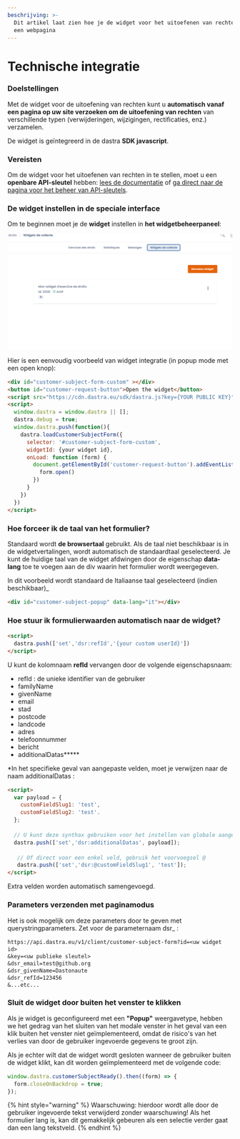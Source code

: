 ```yaml
---
beschrijving: >-
  Dit artikel laat zien hoe je de widget voor het uitoefenen van rechten kunt integreren in
  een webpagina
---
```


# Technische integratie

### Doelstellingen

Met de widget voor de uitoefening van rechten kunt u **automatisch vanaf een pagina op uw site verzoeken om de uitoefening van rechten** van verschillende typen (verwijderingen, wijzigingen, rectificaties, enz.) verzamelen.

De widget is geïntegreerd in de dastra **SDK javascript**.

### Vereisten

Om de widget voor het uitoefenen van rechten in te stellen, moet u een **openbare API-sleutel** hebben: [lees de documentatie](../settings/gestion-des-cles-dapi.md) of [ga direct naar de pagina voor het beheer van API-sleutels](https://app.dasta.eu/general-settings/api).

### De widget instellen in de speciale interface

Om te beginnen moet je de **widget** instellen in **het widgetbeheerpaneel**:&#x20;

![](<../../.gitbook/assets/image (250) (1) (1) (1).png>)

Hier is een eenvoudig voorbeeld van widget integratie (in popup mode met een open knop):

```html
<div id="customer-subject-form-custom" ></div>
<button id="customer-request-button">Open the widget</button>
<script src="https://cdn.dastra.eu/sdk/dastra.js?key={YOUR PUBLIC KEY}" async></script>
<script>
  window.dastra = window.dastra || [];
  dastra.debug = true;
  window.dastra.push(function(){
    dastra.loadCustomerSubjectForm({
      selector: '#customer-subject-form-custom',
      widgetId: {your widget id},
      onLoad: function (form) {
        document.getElementById('customer-request-button').addEventListener('click',function () {
          form.open()
        })
      }
    })
  })
</script>
```

### Hoe forceer ik de taal van het formulier?

Standaard wordt **de browsertaal** gebruikt. Als de taal niet beschikbaar is in de widgetvertalingen, wordt automatisch de standaardtaal geselecteerd. Je kunt de huidige taal van de widget afdwingen door de eigenschap **data-lang** toe te voegen aan de div waarin het formulier wordt weergegeven.

In dit voorbeeld wordt standaard de Italiaanse taal geselecteerd (indien beschikbaar)_

```html
<div id="customer-subject-popup" data-lang="it"></div>
```



### Hoe stuur ik formulierwaarden automatisch naar de widget?

```html
<script>
  dastra.push(['set','dsr:refId','{your custom userId}'])
</script>
```

U kunt de kolomnaam **refId** vervangen door de volgende eigenschapsnaam:&#x20;

* refId : de unieke identifier van de gebruiker
* familyName&#x20;
* givenName
* email
* stad
* postcode
* landcode
* adres
* telefoonnummer
* bericht
* additionalDatas**\***

\*In het specifieke geval van aangepaste velden, moet je verwijzen naar de naam additionalDatas :

```html
<script>
  var payload = {
    customFieldSlug1: 'test', 
    customFieldSlug2: 'test'.
  };
  
  // U kunt deze synthax gebruiken voor het instellen van globale aangepaste velden als een object
  dastra.push(['set','dsr:additionalDatas', payload]);
  
   // Of direct voor een enkel veld, gebruik het voorvoegsel @
   dastra.push(['set','dsr:@customFieldSlug1', 'test']);
</script>
```

Extra velden worden automatisch samengevoegd.

### Parameters verzenden met paginamodus

Het is ook mogelijk om deze parameters door te geven met querystringparameters. Zet voor de parameternaam dsr_ :&#x20;

```url
https://api.dastra.eu/v1/client/customer-subject-form?id=<uw widget id>
&key=<uw publieke sleutel>
&dsr_email=test@github.org
&dsr_givenName=Dastonaute
&dsr_refId=123456
&...etc...
```

### Sluit de widget door buiten het venster te klikken

Als je widget is geconfigureerd met een **"Popup"** weergavetype, hebben we het gedrag van het sluiten van het modale venster in het geval van een klik buiten het venster niet geïmplementeerd, omdat de risico's van het verlies van door de gebruiker ingevoerde gegevens te groot zijn.

Als je echter wilt dat de widget wordt gesloten wanneer de gebruiker buiten de widget klikt, kan dit worden geïmplementeerd met de volgende code:&#x20;

```javascript
window.dastra.customerSubjectReady().then((form) => { 
  form.closeOnBackdrop = true; 
});
```

{% hint style="warning" %}
Waarschuwing: hierdoor wordt alle door de gebruiker ingevoerde tekst verwijderd zonder waarschuwing! Als het formulier lang is, kan dit gemakkelijk gebeuren als een selectie verder gaat dan een lang tekstveld.
{% endhint %}